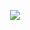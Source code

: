 <p align="center">
  <img src="https://github-readme-stats.vercel.app/api/top-langs/?username=asagalo&theme=dark&hide_progress=true" />
</p>
